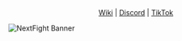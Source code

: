 <div align="center">
  <a href="https://github.com/NextFightNetwork/Wiki/wiki">Wiki</a> |
  <a href="https://discord.gg/ZXvGT8uMD3">Discord</a> |
  <a href="https://tiktok.com/@nextfight.net">TikTok</a>
</div>  

![NextFight Banner](https://github.com/NextFightNetwork/.github/assets/114857048/b83342e0-107e-4c43-81d3-4648ef48bd8d)

